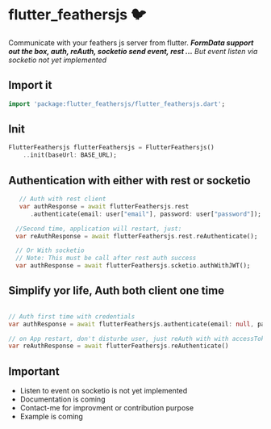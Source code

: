 # flutter_feathersjs :bird:

Communicate with your feathers js server from flutter.
*__FormData support out the box, auth, reAuth, socketio send event, rest ...__ But event listen via socketio not yet implemented*


## Import it

```dart
import 'package:flutter_feathersjs/flutter_feathersjs.dart';

```

## Init

```dart
FlutterFeathersjs flutterFeathersjs = FlutterFeathersjs()
    ..init(baseUrl: BASE_URL);

```

## Authentication with either with rest or socketio

```dart
   // Auth with rest client
   var authResponse = await flutterFeathersjs.rest
      .authenticate(email: user["email"], password: user["password"]);

  //Second time, application will restart, just:
  var reAuthResponse = await flutterFeathersjs.rest.reAuthenticate();

  // Or With socketio
  // Note: This must be call after rest auth success
  var authResponse = await flutterFeathersjs.scketio.authWithJWT();

```

## Simplify yor life, Auth both client one time

```dart

// Auth first time with credentials
var authResponse = await flutterFeathersjs.authenticate(email: null, password: null);

// on App restart, don't disturbe user, just reAuth with with accessToken, early store by FlutterFeathersjs
var reAuthResponse = await flutterFeathersjs.reAuthenticate()

```

## Important

- Listen to event on socketio is not yet implemented
- Documentation is coming
- Contact-me for improvment or contribution purpose
- Example is coming
